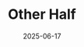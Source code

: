 ---  
layout: startup_page  
title: "Other Half"  
id: "otherhalfpet.com"  
permalink: "/otherhalfotherhalfpet.com06172025/"  
website: "https://otherhalfpet.com/"  
funding_round: "Seed"  
funding_amount: "$3M"  
investors: "Willow Growth, Habitat Partners, Off Leash Capital"  
about: "Other Half is a premium pet supplement brand focused on science-backed, effective formulas for today's pet parents. Founded by AJ Patel and Mike Watts, the brand offers clinically reviewed, human-grade powder-based solutions designed to simplify pet wellness routines and deliver tangible results."  
markets: "Pet Wellness"  
hq: "Los Angeles, California, United States"  
founded_year: "2024"  
linkedin: ""  
twitter: ""  
instagram: ""  
facebook: ""  
crunchbase: ""  
pitchbook: ""  

date_display: "17-Jun-2025"  
date: "2025-06-17"

# SEO Optimization  
meta_title: "Other Half - Seed Funding ($3M)"  
meta_description: "Other Half, Other Half is a premium pet supplement brand focused on science-backed, effective formulas for today's pet parents. Founded by AJ Patel and Mike Watts..."  
meta_keywords: "Other Half, Pet Wellness, Seed funding"  
canonical_url: "https://startup.projectstartups.com/otherhalfotherhalfpet.com06172025/"  
---